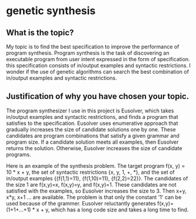 # genetic synthesis

## What is the topic?
My topic is to find the best specification to improve the performance of program synthesis. Program synthesis is the task of discovering an executable program from user intent expressed in the form of specification. this specification consists of in/output examples and syntactic restrictions. I wonder if the use of genetic algorithms can search the best combination of in/output examples and syntactic restrictions.

## Justification of why you have chosen your topic.
The program synthesizer I use in this project is Eusolver, which takes in/output examples and syntactic restrictions, and finds a program that satisfies to the specification. Eusolver uses enumerative approach that gradually increases the size of candidate solutions one by one. These candidates are program combinations that satisfy a given grammar and program size. If a candidate solution meets all examples, then Eusolver returns the solution. Otherwise, Eusolver increases the size of candidate programs.  

Here is an example of the synthesis problem. The target program f(x, y) = 10 \* x + y, the set of syntactic restrictions {x, y, 1, +, \*}, and the set of in/output examples {{f(1,1)=11}, {f(1,10)=11}, {f(2,2)=22}}. The candidates of the size 1 are f(x,y)=x, f(x,y)=y, and f(x,y)=1. These candidates are not satisfied with the examples, so Eusolver increases the size to 3. Then x+y, x\*y, x+1 ... are available. The problem is that only the constant '1' can be used because of the grammer. Eusolver reluctantly generates f(x,y)=(1+1+...+1) \* x + y, which has a long code size and takes a long time to find.
